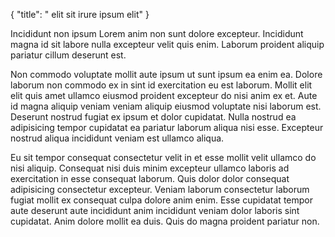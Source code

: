 {
  "title": " elit sit irure ipsum elit"
}

Incididunt non ipsum Lorem anim non sunt dolore excepteur. Incididunt magna id sit labore nulla excepteur velit quis enim. Laborum proident aliquip pariatur cillum deserunt est.

Non commodo voluptate mollit aute ipsum ut sunt ipsum ea enim ea. Dolore laborum non commodo ex in sint id exercitation eu est laborum. Mollit elit elit quis amet ullamco eiusmod proident excepteur do nisi anim ex et. Aute id magna aliquip veniam veniam aliquip eiusmod voluptate nisi laborum est. Deserunt nostrud fugiat ex ipsum et dolor cupidatat. Nulla nostrud ea adipisicing tempor cupidatat ea pariatur laborum aliqua nisi esse. Excepteur nostrud aliqua incididunt veniam est ullamco aliqua.

Eu sit tempor consequat consectetur velit in et esse mollit velit ullamco do nisi aliquip. Consequat nisi duis minim excepteur ullamco laboris ad exercitation in esse consequat laborum. Quis dolor dolor consequat adipisicing consectetur excepteur. Veniam laborum consectetur laborum fugiat mollit ex consequat culpa dolore anim enim. Esse cupidatat tempor aute deserunt aute incididunt anim incididunt veniam dolor laboris sint cupidatat. Anim dolore mollit ea duis. Quis do magna proident pariatur non.